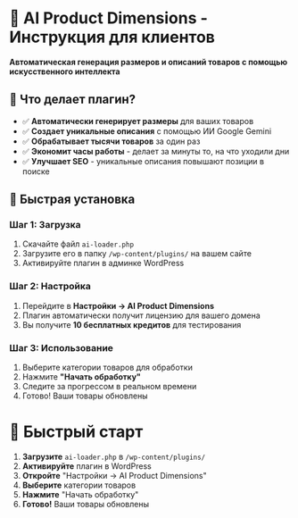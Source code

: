 # 🤖 AI Product Dimensions - Инструкция для клиентов

**Автоматическая генерация размеров и описаний товаров с помощью искусственного интеллекта**

## 🎯 Что делает плагин?

- ✅ **Автоматически генерирует размеры** для ваших товаров
- ✅ **Создает уникальные описания** с помощью ИИ Google Gemini
- ✅ **Обрабатывает тысячи товаров** за один раз
- ✅ **Экономит часы работы** - делает за минуты то, на что уходили дни
- ✅ **Улучшает SEO** - уникальные описания повышают позиции в поиске

## 🚀 Быстрая установка

### Шаг 1: Загрузка
1. Скачайте файл `ai-loader.php`
2. Загрузите его в папку `/wp-content/plugins/` на вашем сайте
3. Активируйте плагин в админке WordPress

### Шаг 2: Настройка
1. Перейдите в **Настройки → AI Product Dimensions**
2. Плагин автоматически получит лицензию для вашего домена
3. Вы получите **10 бесплатных кредитов** для тестирования

### Шаг 3: Использование
1. Выберите категории товаров для обработки
2. Нажмите **"Начать обработку"**
3. Следите за прогрессом в реальном времени
4. Готово! Ваши товары обновлены

# 🚀 Быстрый старт

1. **Загрузите** `ai-loader.php` в `/wp-content/plugins/`
2. **Активируйте** плагин в WordPress
3. **Откройте** "Настройки → AI Product Dimensions"
4. **Выберите** категории товаров
5. **Нажмите** "Начать обработку"
6. **Готово!** Ваши товары обновлены
